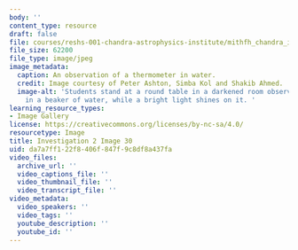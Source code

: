 ```yaml
---
body: ''
content_type: resource
draft: false
file: courses/reshs-001-chandra-astrophysics-institute/mithfh_chandra_inv2_thrmo2.jpg
file_size: 62200
file_type: image/jpeg
image_metadata:
  caption: An observation of a thermometer in water.
  credit: Image courtesy of Peter Ashton, Simba Kol and Shakib Ahmed.
  image-alt: 'Students stand at a round table in a darkened room observing a thermometer
    in a beaker of water, while a bright light shines on it. '
learning_resource_types:
- Image Gallery
license: https://creativecommons.org/licenses/by-nc-sa/4.0/
resourcetype: Image
title: Investigation 2 Image 30
uid: da7a7ff1-22f8-406f-847f-9c8df8a437fa
video_files:
  archive_url: ''
  video_captions_file: ''
  video_thumbnail_file: ''
  video_transcript_file: ''
video_metadata:
  video_speakers: ''
  video_tags: ''
  youtube_description: ''
  youtube_id: ''
---
```

